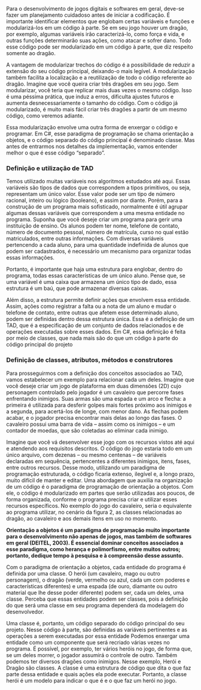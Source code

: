 Para o desenvolvimento de jogos digitais e softwares em geral, deve-se fazer um planejamento cuidadoso antes de iniciar a codificação. É importante identificar elementos que englobam certas variáveis e funções e modularizá-los em um código à parte. Se em seu jogo houver um dragão, por exemplo, algumas variáveis irão caracterizá-lo, como força e vida, e outras funções determinarão suas ações, como atacar e sofrer dano. Todo esse código pode ser modularizado em um código à parte, que diz respeito somente ao dragão.

A vantagem de modularizar trechos do código é a possibilidade de reduzir a extensão do seu código principal, deixando-o mais legível. A modularização também facilita a localização e a reutilização de todo o código referente ao dragão. Imagine que você queira criar três dragões em seu jogo. Sem modularizar, você teria que replicar mais duas vezes o mesmo código. Isso é uma péssima prática, que induz a erros, dificulta ajustes futuros e aumenta desnecessariamente o tamanho do código. Com o código já modularizado, é muito mais fácil criar três dragões a partir de um mesmo código, como veremos adiante.

Essa modularização envolve uma outra forma de enxergar o código e programar. Em C#, esse paradigma de programação se chama orientação a objetos, e o código separado do código principal é denominado classe. Mas antes de entrarmos nos detalhes da implementação, vamos entender melhor o que é esse código “separado”.


### Definição e utilização de TAD

Temos utilizado muitas variáveis nos algoritmos estudados até aqui. Essas variáveis são tipos de dados que correspondem a tipos primitivos, ou seja, representam um único valor. Esse valor pode ser um tipo de número racional, inteiro ou lógico (booleano), e assim por diante. Porém, para a construção de um programa mais sofisticado, normalmente é útil agrupar algumas dessas variáveis que correspondem a uma mesma entidade no programa. Suponha que você deseje criar um programa para gerir uma instituição de ensino. Os alunos podem ter nome, telefone de contato, número de documento pessoal, número de matrícula, curso no qual estão matriculados, entre outras informações. Com diversas variáveis pertencendo a cada aluno, para uma quantidade indefinida de alunos que podem ser cadastrados, é necessário um mecanismo para organizar todas essas informações.

Portanto, é importante que haja uma estrutura para englobar, dentro do programa, todas essas características de um único aluno. Pense que, se uma variável é uma caixa que armazena um único tipo de dado, essa estrutura é um baú, que pode armazenar diversas caixas.

Além disso, a estrutura permite definir ações que envolvem essa entidade. Assim, ações como registrar a falta ou a nota de um aluno e mudar o telefone de contato, entre outras que afetem esse determinado aluno, podem ser definidas dentro dessa estrutura única. Essa é a definição de um TAD, que é a especificação de um conjunto de dados relacionados e de operações executadas sobre esses dados. Em C#, essa definição é feita por meio de classes, que nada mais são do que um código à parte do código principal do projeto

###  Definição de classes, atributos, métodos e construtores
Para prosseguirmos com a definição dos conceitos associados ao TAD, vamos estabelecer um exemplo para relacionar cada um deles. Imagine que você deseje criar um jogo de plataforma em duas dimensões (2D) cujo personagem controlado pelo jogador é um cavaleiro que percorre fases enfrentando inimigos. Suas armas são uma espada e um arco e flecha: a primeira é utilizada para desferir golpes mais fortes próximo aos inimigos e a segunda, para acertá-los de longe, com menor dano. As flechas podem acabar, e o jogador precisa encontrar mais delas ao longo das fases. O cavaleiro possui uma barra de vida – assim como os inimigos – e um contador de moedas, que são coletadas ao eliminar cada inimigo.

Imagine que você vá desenvolver esse jogo com os recursos vistos até aqui e atendendo aos requisitos descritos. O código do jogo estaria todo em um único arquivo, com dezenas – ou mesmo centenas – de variáveis declaradas em sequência, pertencentes a diferentes inimigos, itens, fases, entre outros recursos. Desse modo, utilizando um paradigma de programação estruturada, o código ficaria extenso, ilegível e, a longo prazo, muito difícil de manter e editar. Uma abordagem que auxilia na organização de um código é o paradigma de programação de orientação a objetos. Com ele, o código é modularizado em partes que serão utilizadas aos poucos, de forma organizada, conforme o programa precisa criar e utilizar esses recursos específicos. No exemplo do jogo do cavaleiro, seria o equivalente ao programa utilizar, no cenário da figura 2, as classes relacionadas ao dragão, ao cavaleiro e aos demais itens em uso no momento.

**Orientação a objetos é um paradigma de programação muito importante para o desenvolvimento não apenas de jogos, mas também de softwares em geral (DEITEL, 2003). É essencial dominar conceitos associados a esse paradigma, como herança e polimorfismo, entre muitos outros; portanto, dedique tempo à pesquisa e à compreensão desse assunto.**


Com o paradigma de orientação a objetos, cada entidade do programa é definida por uma classe. O herói (um cavaleiro, mago ou outro personagem), o dragão (verde, vermelho ou azul, cada um com poderes e características diferentes) e uma espada (de ouro, diamante ou outro material que lhe desse poder diferente) podem ser, cada um deles, uma classe. Perceba que essas entidades podem ser classes, pois a definição do que será uma classe em seu programa dependerá da modelagem do desenvolvedor.

Uma classe é, portanto, um código separado do código principal do seu projeto. Nesse código à parte, são definidas as variáveis pertinentes e as operações a serem executadas por essa entidade
Podemos enxergar uma entidade como um componente que será recriado várias vezes no programa. É possível, por exemplo, ter vários heróis no jogo, de forma que, se um deles morrer, o jogador assumirá o controle de outro. Também podemos ter diversos dragões como inimigos. Nesse exemplo, Herói e Dragão são classes. A classe é uma estrutura de código que dita o que faz parte dessa entidade e quais ações ela pode executar. Portanto, a classe herói é um modelo para indicar o que é e o que faz um herói no jogo.